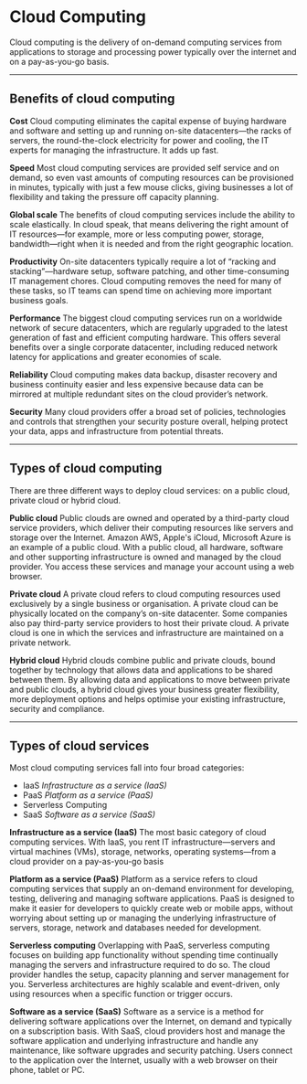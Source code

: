 # Cloud Computing
Cloud computing is the delivery of on-demand computing services from applications to storage and processing power typically over the internet and on a pay-as-you-go basis.

---
## Benefits of cloud computing

**Cost**
Cloud computing eliminates the capital expense of buying hardware and software and setting up and running on-site datacenters—the racks of servers, the round-the-clock electricity for power and cooling, the IT experts for managing the infrastructure. It adds up fast.

**Speed**
Most cloud computing services are provided self service and on demand, so even vast amounts of computing resources can be provisioned in minutes, typically with just a few mouse clicks, giving businesses a lot of flexibility and taking the pressure off capacity planning.

**Global scale**
The benefits of cloud computing services include the ability to scale elastically. In cloud speak, that means delivering the right amount of IT resources—for example, more or less computing power, storage, bandwidth—right when it is needed and from the right geographic location.

**Productivity**
On-site datacenters typically require a lot of “racking and stacking”—hardware setup, software patching, and other time-consuming IT management chores. Cloud computing removes the need for many of these tasks, so IT teams can spend time on achieving more important business goals.

**Performance**
The biggest cloud computing services run on a worldwide network of secure datacenters, which are regularly upgraded to the latest generation of fast and efficient computing hardware. This offers several benefits over a single corporate datacenter, including reduced network latency for applications and greater economies of scale.

**Reliability**
Cloud computing makes data backup, disaster recovery and business continuity easier and less expensive because data can be mirrored at multiple redundant sites on the cloud provider’s network.

**Security**
Many cloud providers offer a broad set of policies, technologies and controls that strengthen your security posture overall, helping protect your data, apps and infrastructure from potential threats.

---
## Types of cloud computing

There are three different ways to deploy cloud services: on a public cloud, private cloud or hybrid cloud.

**Public cloud**
Public clouds are owned and operated by a third-party cloud service providers, which deliver their computing resources like servers and storage over the Internet. Amazon AWS, Apple's iCloud, Microsoft Azure is an example of a public cloud. With a public cloud, all hardware, software and other supporting infrastructure is owned and managed by the cloud provider. You access these services and manage your account using a web browser.

**Private cloud**
A private cloud refers to cloud computing resources used exclusively by a single business or organisation. A private cloud can be physically located on the company’s on-site datacenter. Some companies also pay third-party service providers to host their private cloud. A private cloud is one in which the services and infrastructure are maintained on a private network.

**Hybrid cloud**
Hybrid clouds combine public and private clouds, bound together by technology that allows data and applications to be shared between them. By allowing data and applications to move between private and public clouds, a hybrid cloud gives your business greater flexibility, more deployment options and helps optimise your existing infrastructure, security and compliance.

---

## Types of cloud services

Most cloud computing services fall into four broad categories:

- IaaS *Infrastructure as a service (IaaS)*
- PaaS *Platform as a service (PaaS)*
- Serverless Computing
- SaaS *Software as a service (SaaS)*

**Infrastructure as a service (IaaS)**
The most basic category of cloud computing services. With IaaS, you rent IT infrastructure—servers and virtual machines (VMs), storage, networks, operating systems—from a cloud provider on a pay-as-you-go basis

**Platform as a service (PaaS)**
Platform as a service refers to cloud computing services that supply an on-demand environment for developing, testing, delivering and managing software applications. PaaS is designed to make it easier for developers to quickly create web or mobile apps, without worrying about setting up or managing the underlying infrastructure of servers, storage, network and databases needed for development.

**Serverless computing**
Overlapping with PaaS, serverless computing focuses on building app functionality without spending time continually managing the servers and infrastructure required to do so. The cloud provider handles the setup, capacity planning and server management for you. Serverless architectures are highly scalable and event-driven, only using resources when a specific function or trigger occurs.

**Software as a service (SaaS)**
Software as a service is a method for delivering software applications over the Internet, on demand and typically on a subscription basis. With SaaS, cloud providers host and manage the software application and underlying infrastructure and handle any maintenance, like software upgrades and security patching. Users connect to the application over the Internet, usually with a web browser on their phone, tablet or PC.
